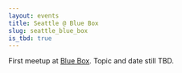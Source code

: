 ```yaml
---
layout: events
title: Seattle @ Blue Box
slug: seattle_blue_box
is_tbd: true
---
```

First meetup at [Blue Box](http://maps.google.com/maps/place?cid=95091209907298468). Topic and date still TBD.